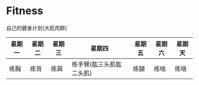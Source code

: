 # Fitness
自己的健身计划(大肌肉群)

星期一 | 星期二 |  星期三 | 星期四 |星期五 |星期六 | 星期天 |
-|-|-|-|-|-|-|
 练胸  | 练背   | 练肩  |  练手臂(肱三头肌肱二头肌)  | 练腿   | 练啥  |  练啥  | 

